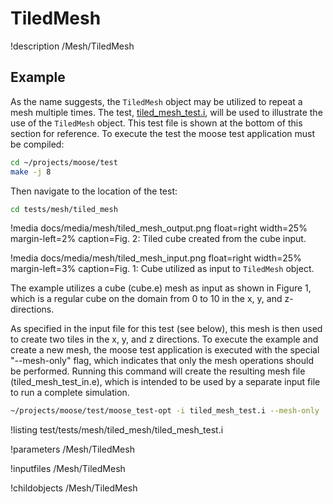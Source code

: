 # TiledMesh
!description /Mesh/TiledMesh

## Example
As the name suggests, the `TiledMesh` object may be utilized to repeat a mesh multiple times. The test, [tiled_mesh_test.i](test/tests/mesh/tiled_mesh/tiled_mesh_test.i), will be used to illustrate the use of
the `TiledMesh` object. This test file is shown at the bottom of this section for reference. To execute the test the
moose test application must be compiled:

```bash
cd ~/projects/moose/test
make -j 8
```

Then navigate to the location of the test:

```bash
cd tests/mesh/tiled_mesh
```

!media docs/media/mesh/tiled_mesh_output.png float=right width=25% margin-left=2% caption=Fig. 2: Tiled cube created from the cube input.

!media docs/media/mesh/tiled_mesh_input.png float=right width=25% margin-left=3% caption=Fig. 1: Cube utilized as input to `TiledMesh` object.

The example utilizes a cube (cube.e) mesh as input as shown in Figure 1, which is a regular cube on the domain from
0 to 10 in the x, y, and z-directions.

As specified in the input file for this test (see below), this mesh is then used to create two tiles in the x, y,
and z directions. To execute the example and create a new mesh, the moose test application is executed with the special "--mesh-only" flag, which indicates that only the mesh operations should be performed. Running this command will create
the resulting mesh file (tiled_mesh_test_in.e), which is intended to be used by a separate input file to run a
complete simulation.

```bash
~/projects/moose/test/moose_test-opt -i tiled_mesh_test.i --mesh-only
```

!listing test/tests/mesh/tiled_mesh/tiled_mesh_test.i




!parameters /Mesh/TiledMesh

!inputfiles /Mesh/TiledMesh

!childobjects /Mesh/TiledMesh

